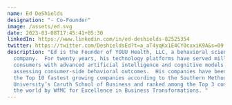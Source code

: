 ```yaml
---
name: Ed DeShields
designation: "- Co-Founder"
image: /assets/ed.svg
date: 2023-03-08T17:45:41+05:30
linkedIn: https://www.linkedin.com/in/ed-deshields-82525354
twitter: https://twitter.com/DeshieldsEd?t=a_aT4yqKx1E4CY0cxxiK9A&s=09
description: "Ed is the Founder of YOUU Health, LLC, a behavioral sciences
  company.  For twenty years, his technology platforms have served millions of
  consumers with advanced artificial intelligence and cognitive models for
  assessing consumer-side behavioral outcomes.  His companies have been among
  the Top 10 fastest growing companies according to the Southern Methodist
  University’s Caruth School of Business and ranked among the Top 3 companies in
  the world by WfMC for Excellence in Business Transformations. "
---
```

